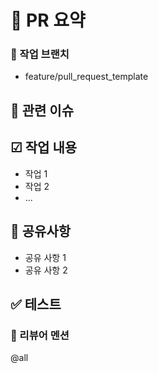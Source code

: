 <!-- PR 작성 시 유의사항 -->
<!-- 작업과 관련된 주석은 삭제하지 마세요 -->
<!-- 아래 양식을 준수해주시고 특정 내용이 필요없는 경우 제목과 함께 삭제해주세요 --> 
<!-- 리뷰어 멘션은 필수이며 별도의 내용 작성이 필요할 경우 리뷰어 멘션보다 위쪽에 추가해주세요 -->

# 📑 PR 요약
<!-- 이 PR은 무엇을 변경하거나 추가했는지 간단히 설명해주세요. -->


### 🎋 작업 브랜치
- feature/pull_request_template


## 🔗 관련 이슈
<!-- 관련있는 이슈 번호(#000)을 적어주세요. 해당 pull request merge와 함께 이슈를 닫으려면 closed #이슈 번호를 적어주세요 -->


## ☑ 작업 내용
<!-- 이 PR에서 어떤 작업이 있었는지 작성해주세요. -->
<!--작업 시작 -->
- 작업 1
- 작업 2
- ...


<!-- 작업 종료 -->
## 📣 공유사항
<!-- PR과 관련된 내용 공유나 reviewer에 대한 요청사항이 있다면 작성해주세요. -->
- 공유 사항 1
- 공유 사항 2


## ✅ 테스트
<!-- 해당 작업을 어떻게 테스트했는지 간단히 설명해주세요. -->


### 👥 리뷰어 멘션
<!-- 해당 PR을 확인을 원하는 사용자들을 멘션해주세요. -->
<!-- 최소 하나 이상의 approve를 받아야하기에 멘션은 필수입니다 -->
<!-- @계정명 / 모두 태그하고싶은 경우, all을 멘션 --> 
@all
